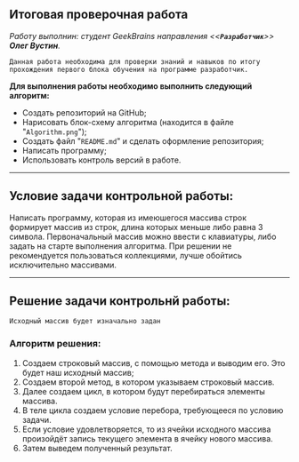 ## **Итоговая проверочная работа**
 *Работу выполнин: студент GeekBrains направления <<**`Разработчик`**>> **Олег Вустин**.* 

    Данная работа необходима для проверки знаний и навыков по итогу прохождения первого блока обучения на программе разработчик.

**Для выполнения работы необходимо выполнить следующий алгоритм:**

* Создать репозиторий на GitHub;
* Нарисовать блок-схему алгоритма (находится в файле "`Algorithm.png`");
* Создать файл "`README.md`" и сделать оформление репозитория;
* Написать программу;
* Использовать контроль версий в работе.
___

## **Условие задачи контрольной работы:**
Написать программу, которая из имеюшегося массива строк формирует массив из строк, длина которых меньше либо равна 3 символа. Первоначальный массив можно ввести с клавиатуры, либо задать на старте выполнения алгоритма. При решении не рекомендуется пользоваться коллекциями, лучше обойтись исключительно массивами.
___

## **Решение задачи контрольнй работы:**
    Исходный массив будет изначально задан 

### **Алгоритм решения:**
1. Создаем строковый массив, с помощью метода и выводим его. Это будет наш исходный массив;
2. Создаем второй метод, в котором указываем строковый массив.
3. Далее создаем цикл, в котором будут перебираться элементы массива.
4. В теле цикла создаем условие перебора, требующееся по условию задачи.
5. Если условие удовлетворяется, то из ячейки исходного массива произойдёт запись текущего элемента в ячейку нового массива.
6. Затем выведем полученный результат. 
